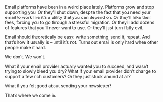 Email platforms have been in a weird place lately. Platforms grow and stop supporting you. Or they’ll shut down, despite the fact that you need your email to work like it’s a utility that you can depend on. Or they’ll hike their fees, forcing you to go through a stressful migration. Or they’ll add dozens of features that you’ll never want to use. Or they’ll just turn flatly evil.

Email should theoretically be easy: write something, send it, repeat. And that’s how it usually is – until it’s not. Turns out email is only hard when other people make it hard.

We don’t. We won’t.

What if your email provider actually wanted you to succeed, and wasn’t trying to slowly bleed you dry? What if your email provider didn’t change to support a few rich customers? Or they just stuck around at all?

What if you felt good about sending your newsletter?

That’s where we come in.